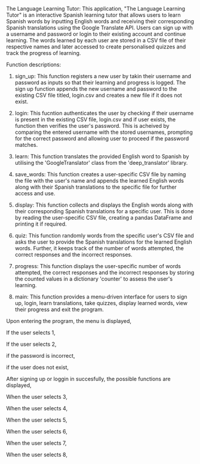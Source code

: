 The Language Learning Tutor:
This application, "The Language Learning Tutor" is an interactive Spanish learning tutor that allows users to learn Spanish words by inputting English words and receiving their corresponding Spanish translations using the Google Translate API. Users can sign up with a username and password or login to their existing account and continue learning. The words learned by each user are stored in a CSV file of their respective names and later accessed to create personalised quizzes and track the progress of learning. 

Function descriptions:

1. sign_up: This function registers a new user by takin their username and password as inputs so that their learning and progress is logged. The sign up function appends the new username and password to the existing CSV file titled, login.csv and creates a new file if it does not exist.
   
2. login: This fucntion authenticates the user by checking if their username is present in the existing CSV file, login.csv and if user exists, the function then verifies the user's password. This is acheived by comparing the entered username with the stored usernames, prompting for the correct password and allowing user to proceed if the password  matches.

3. learn: This function translates the provided English word to Spanish by utilising the 'GoogleTranslator' class from the 'deep_translator' library.

4. save_words: This function creates a user-specific CSV file by naming the file with the user's name and appends the learned English words along with their Spanish translations to the specific file for further access and use.

5. display: This function collects and displays the English words along with their corresponding Spanish translations for a specific user. This is done by reading the user-specific CSV file, creating a pandas DataFrame and printing it if required.

6. quiz: This function randomly words from the specific user's CSV file and asks the user to provide the Spanish translations for the learned English words. Further, it keeps track of the number of words attempted, the correct responses and the incorrect responses.

7. progress: This function displays the user-specific number of words attempted, the correct responses and the incorrect responses by storing the counted values in a dictionary 'counter' to assess the user's learning.

8. main: This function provides a menu-driven interface for users to sign up, login, learn translations, take quizzes, display learned words, view their progress and exit the program.


Upon entering the program, the menu is displayed,





If the user selects 1,






If the user selects 2,






if the password is incorrect,

if the user does not exist,


After signing up or loggin in succesfully, the possible functions are displayed,


When the user selects 3,




When the user selects 4,




When the user selects 5,



When the user selects 6, 



When the user selects 7,



When the user selects 8,


